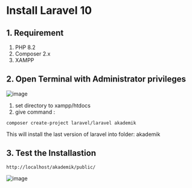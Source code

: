 # Install Laravel 10

## 1. Requirement
1. PHP 8.2
2. Composer 2.x
3. XAMPP

## 2. Open Terminal with Administrator privileges
![image](https://github.com/freddywicaksono/install_laravel-10/assets/59552422/1f27952d-9f88-4fa6-9cd1-b57f8017836d)

1. set directory to xampp/htdocs
2. give command :
```
composer create-project laravel/laravel akademik
```
This will install the last version of laravel into folder: akademik

## 3. Test the Installastion
```
http://localhost/akademik/public/
```
![image](https://github.com/freddywicaksono/install_laravel-10/assets/59552422/1c71e8cf-0000-4f70-9e00-c160fd1dd5f5)
